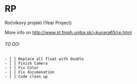 # RP
Ročníkový projekt (Year Project) 

More info on http://www.st.fmph.uniba.sk/~kucera65/rp.html

###### TO DO:
	- [ ] Replace all float with double
	- [ ] Finish Camera
	- [ ] Fix Color
	- [ ] Fix documenation
	- [ ] Code clean up
